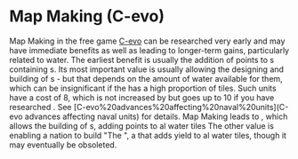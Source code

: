# Map Making (C-evo)

Map Making in the free game [C-evo](C-evo) can be researched very early and may have immediate benefits as well as leading to longer-term gains, particularly related to water.
The earliest benefit is usually the addition of points to s containing s.
Its most important value is usually allowing the designing and building of s - but that depends on the amount of water available for them, which can be insignificant if the has a high proportion of tiles. Such units have a cost of 8, which is not increased by but goes up to 10 if you have researched . See [C-evo%20advances%20affecting%20naval%20units](C-evo advances affecting naval units) for details.
Map Making leads to , which allows the building of s, adding points to al water tiles
The other value is enabling a nation to build "The ", a that adds yield to al water tiles, though it may eventually be obsoleted. 